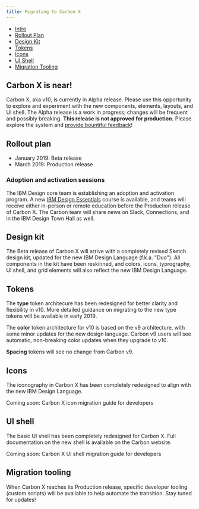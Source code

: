 ```yaml
---
title: Migrating to Carbon X
---
```

- [Intro](#carbon-x-is-near)
- [Rollout Plan](#rollout-plan)
- [Design Kit](#design-kit)
- [Tokens](#tokens)
- [Icons](#icons)
- [UI Shell](#ui-shell)
- [Migration Tooling](#migration-tooling)

## Carbon X is near!
Carbon X, aka v10, is currently in Alpha release. Please use this opportunity to explore and experiment with the new components, elements, layouts, and UI shell. The Alpha release is a work in progress; changes will be frequent and possibly breaking. **This release is not approved for production.** Please explore the system and [provide bountiful feedback](../help/support#github-issues)! 

## Rollout plan
- January 2019: Beta release
- March 2019: Production release

### Adoption and activation sessions
<p>The IBM Design core team is establishing an adoption and activation program. A new <a href="https://w3.ibm.com/design/essentials" target="blank">IBM Design Essentials</a> course is available, and teams will receive either in-person or remote education before the Production release of Carbon X. The Carbon team will share news on Slack, Connections, and in the IBM Design Town Hall as well.</p>

## Design kit
The Beta release of Carbon X will arrive with a completely revised Sketch design kit, updated for the new IBM Design Language (f.k.a. "Duo"). All components in the kit have been reskinned, and colors, icons, typrography, UI shell, and grid elements will also reflect the new IBM Design Language.

## Tokens
The **type** token architecure has been redesigned for better clarity and flexibility in v10. More detailed guidance on migrating to the new type tokens will be available in early 2019.

The **color** token architecture for v10 is based on the v9 architecture, with some minor updates for the new design language. Carbon v9 users will see automatic, non-breaking color updates when they upgrade to v10.

**Spacing** tokens will see no change from Carbon v9.

## Icons
The iconography in Carbon X has been completely redesigned to align with the new IBM Design Language. 

Coming soon: Carbon X icon migration guide for developers

## UI shell
The basic UI shell has been completely redesigned for Carbon X. Full documentation on the new shell is available on the Carbon website. 

Coming soon: Carbon X UI shell migration guide for developers

## Migration tooling

When Carbon X reaches its Production release, specific developer tooling (custom scripts) will be available to help automate the transition. Stay tuned for updates! 

